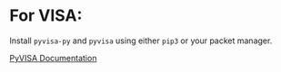 # For VISA:
Install `pyvisa-py` and `pyvisa` using either `pip3` or your packet manager.

[PyVISA Documentation](https://pyvisa.readthedocs.io/en/latest/index.html)
